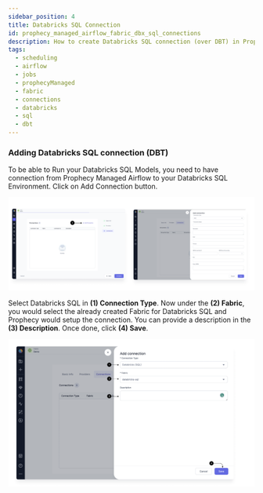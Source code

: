 ```yaml
---
sidebar_position: 4
title: Databricks SQL Connection
id: prophecy_managed_airflow_fabric_dbx_sql_connections
description: How to create Databricks SQL connection (over DBT) in Prophecy Managed Airflow Fabric
tags:
  - scheduling
  - airflow
  - jobs
  - prophecyManaged
  - fabric
  - connections
  - databricks
  - sql
  - dbt
---
```


### Adding Databricks SQL connection (DBT)

To be able to Run your Databricks SQL Models, you need to have connection from Prophecy Managed Airflow to your Databricks SQL Environment. Click on Add Connection button.

![Add_connection](../../img/Add_Connection.png)

Select Databricks SQL in **(1) Connection Type**. Now under the **(2) Fabric**, you would select the already created Fabric for Databricks SQL and Prophecy would setup the connection. You can provide a description in the **(3) Description**. Once done, click **(4) Save**.

![DB_SQL_connection](../../img/DB_Sql_connection.png)
